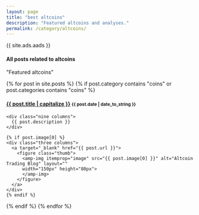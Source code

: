 ```yaml
---
layout: page
title: "best altcoins"
description: "Featured altcoins and analyses."
permalink: /category/altcoins/
---
```


{{ site.ads.aads }}

<h4 class="exa">All posts related to <b>altcoins</b></h4>

<span id="note">"Featured altcoins"</span>

{% for post in site.posts %}
  {% if post.category contains "coins" or post.categories contains "coins" %}
  <h4 class="post">
  <strong>
  <a href="{{ site.url }}{{ site.baseurl }}{{ post.url }}">{{ post.title | capitalize }}</a>
  </strong>
  <small>{{ post.date | date_to_string }}</small>
  </h4>

  <div class="row">

    <div class="nine columns">
      {{ post.description }}
    </div>

    {% if post.image[0] %}
    <div class="three columns">
      <a target="_blank" href="{{ post.url }}">
        <figure class="thumb">
          <amp-img itemprop="image" src="{{ post.image[0] }}" alt="Altcoin Trading Blog" layout=""
          width="150px" height="80px">
          </amp-img>
        </figure>
      </a>
    </div>
    {% endif %}



  </div>

  
  {% endif %}
{% endfor %}
